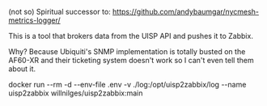 (not so) Spiritual successor to:
https://github.com/andybaumgar/nycmesh-metrics-logger/

This is a tool that brokers data from the UISP API and pushes it to Zabbix.

Why? Because Ubiquiti's SNMP implementation is totally busted on the AF60-XR and their ticketing system doesn't work so I can't even tell them about it.

docker run --rm -d --env-file .env -v ./log:/opt/uisp2zabbix/log --name uisp2zabbix willnilges/uisp2zabbix:main
